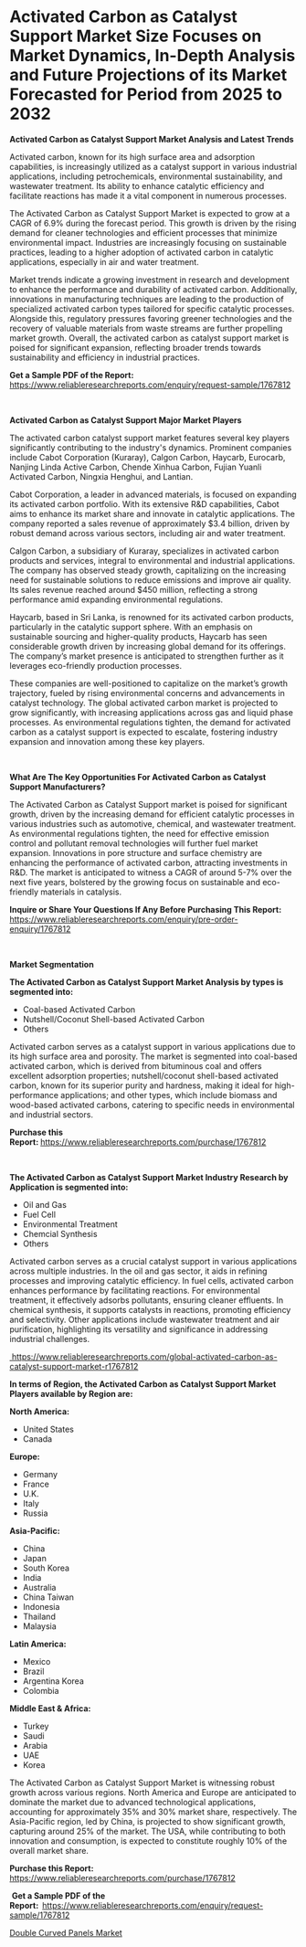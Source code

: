 <p><h1>Activated Carbon as Catalyst Support Market Size Focuses on Market Dynamics, In-Depth Analysis and Future Projections of its Market Forecasted for Period from 2025 to 2032</h1></p><p><strong>Activated Carbon as Catalyst Support Market Analysis and Latest Trends</strong></p>
<p><p>Activated carbon, known for its high surface area and adsorption capabilities, is increasingly utilized as a catalyst support in various industrial applications, including petrochemicals, environmental sustainability, and wastewater treatment. Its ability to enhance catalytic efficiency and facilitate reactions has made it a vital component in numerous processes.</p><p>The Activated Carbon as Catalyst Support Market is expected to grow at a CAGR of 6.9% during the forecast period. This growth is driven by the rising demand for cleaner technologies and efficient processes that minimize environmental impact. Industries are increasingly focusing on sustainable practices, leading to a higher adoption of activated carbon in catalytic applications, especially in air and water treatment.</p><p>Market trends indicate a growing investment in research and development to enhance the performance and durability of activated carbon. Additionally, innovations in manufacturing techniques are leading to the production of specialized activated carbon types tailored for specific catalytic processes. Alongside this, regulatory pressures favoring greener technologies and the recovery of valuable materials from waste streams are further propelling market growth. Overall, the activated carbon as catalyst support market is poised for significant expansion, reflecting broader trends towards sustainability and efficiency in industrial practices.</p></p>
<p><strong>Get a Sample PDF of the Report:&nbsp;</strong> <a href="https://www.reliableresearchreports.com/enquiry/request-sample/1767812?utm_campaign=2225&utm_medium=2&utm_source=Github&utm_content=ia&utm_term=02022025&utm_id=activated-carbon-as-catalyst-support">https://www.reliableresearchreports.com/enquiry/request-sample/1767812</a></p>
<p>&nbsp;</p>
<p><strong>Activated Carbon as Catalyst Support Major Market Players</strong></p>
<p><p>The activated carbon catalyst support market features several key players significantly contributing to the industry's dynamics. Prominent companies include Cabot Corporation (Kuraray), Calgon Carbon, Haycarb, Eurocarb, Nanjing Linda Active Carbon, Chende Xinhua Carbon, Fujian Yuanli Activated Carbon, Ningxia Henghui, and Lantian.</p><p>Cabot Corporation, a leader in advanced materials, is focused on expanding its activated carbon portfolio. With its extensive R&D capabilities, Cabot aims to enhance its market share and innovate in catalytic applications. The company reported a sales revenue of approximately $3.4 billion, driven by robust demand across various sectors, including air and water treatment.</p><p>Calgon Carbon, a subsidiary of Kuraray, specializes in activated carbon products and services, integral to environmental and industrial applications. The company has observed steady growth, capitalizing on the increasing need for sustainable solutions to reduce emissions and improve air quality. Its sales revenue reached around $450 million, reflecting a strong performance amid expanding environmental regulations.</p><p>Haycarb, based in Sri Lanka, is renowned for its activated carbon products, particularly in the catalytic support sphere. With an emphasis on sustainable sourcing and higher-quality products, Haycarb has seen considerable growth driven by increasing global demand for its offerings. The company’s market presence is anticipated to strengthen further as it leverages eco-friendly production processes.</p><p>These companies are well-positioned to capitalize on the market’s growth trajectory, fueled by rising environmental concerns and advancements in catalyst technology. The global activated carbon market is projected to grow significantly, with increasing applications across gas and liquid phase processes. As environmental regulations tighten, the demand for activated carbon as a catalyst support is expected to escalate, fostering industry expansion and innovation among these key players.</p></p>
<p>&nbsp;</p>
<p><strong>What Are The Key Opportunities For Activated Carbon as Catalyst Support Manufacturers?</strong></p>
<p><p>The Activated Carbon as Catalyst Support market is poised for significant growth, driven by the increasing demand for efficient catalytic processes in various industries such as automotive, chemical, and wastewater treatment. As environmental regulations tighten, the need for effective emission control and pollutant removal technologies will further fuel market expansion. Innovations in pore structure and surface chemistry are enhancing the performance of activated carbon, attracting investments in R&D. The market is anticipated to witness a CAGR of around 5-7% over the next five years, bolstered by the growing focus on sustainable and eco-friendly materials in catalysis.</p></p>
<p><strong>Inquire or Share Your Questions If Any Before Purchasing This Report:</strong> <a href="https://www.reliableresearchreports.com/enquiry/pre-order-enquiry/1767812?utm_campaign=2225&utm_medium=2&utm_source=Github&utm_content=ia&utm_term=02022025&utm_id=activated-carbon-as-catalyst-support">https://www.reliableresearchreports.com/enquiry/pre-order-enquiry/1767812</a></p>
<p>&nbsp;</p>
<p><strong>Market Segmentation</strong></p>
<p><strong>The Activated Carbon as Catalyst Support Market Analysis by types is segmented into:</strong></p>
<p><ul><li>Coal-based Activated Carbon</li><li>Nutshell/Coconut Shell-based Activated Carbon</li><li>Others</li></ul></p>
<p><p>Activated carbon serves as a catalyst support in various applications due to its high surface area and porosity. The market is segmented into coal-based activated carbon, which is derived from bituminous coal and offers excellent adsorption properties; nutshell/coconut shell-based activated carbon, known for its superior purity and hardness, making it ideal for high-performance applications; and other types, which include biomass and wood-based activated carbons, catering to specific needs in environmental and industrial sectors.</p></p>
<p><strong>Purchase this Report:&nbsp;</strong><a href="https://www.reliableresearchreports.com/purchase/1767812?utm_campaign=2225&utm_medium=2&utm_source=Github&utm_content=ia&utm_term=02022025&utm_id=activated-carbon-as-catalyst-support">https://www.reliableresearchreports.com/purchase/1767812</a></p>
<p>&nbsp;</p>
<p><strong>The Activated Carbon as Catalyst Support Market Industry Research by Application is segmented into:</strong></p>
<p><ul><li>Oil and Gas</li><li>Fuel Cell</li><li>Environmental Treatment</li><li>Chemcial Synthesis</li><li>Others</li></ul></p>
<p><p>Activated carbon serves as a crucial catalyst support in various applications across multiple industries. In the oil and gas sector, it aids in refining processes and improving catalytic efficiency. In fuel cells, activated carbon enhances performance by facilitating reactions. For environmental treatment, it effectively adsorbs pollutants, ensuring cleaner effluents. In chemical synthesis, it supports catalysts in reactions, promoting efficiency and selectivity. Other applications include wastewater treatment and air purification, highlighting its versatility and significance in addressing industrial challenges.</p></p>
<p><a href="https://www.reliableresearchreports.com/global-activated-carbon-as-catalyst-support-market-r1767812?utm_campaign=2225&utm_medium=2&utm_source=Github&utm_content=ia&utm_term=02022025&utm_id=activated-carbon-as-catalyst-support">&nbsp;https://www.reliableresearchreports.com/global-activated-carbon-as-catalyst-support-market-r1767812</a></p>
<p><strong>In terms of Region, the Activated Carbon as Catalyst Support Market Players available by Region are:</strong></p>
<p>
    <p> <strong> North America: </strong>
        <ul>
            <li>United States</li>
            <li>Canada</li>
        </ul>
        </p> 
    <p> <strong> Europe: </strong>
        <ul>
            <li>Germany</li>
            <li>France</li>
            <li>U.K.</li>
            <li>Italy</li>
            <li>Russia</li>
        </ul>
        </p> 
    <p> <strong> Asia-Pacific: </strong>
        <ul>
            <li>China</li>
            <li>Japan</li>
            <li>South Korea</li>
            <li>India</li>
            <li>Australia</li>
            <li>China Taiwan</li>
            <li>Indonesia</li>
            <li>Thailand</li>
            <li>Malaysia</li>
        </ul>
        </p> 
    <p> <strong> Latin America: </strong>
        <ul>
            <li>Mexico</li>
            <li>Brazil</li>
            <li>Argentina Korea</li>
            <li>Colombia</li>
        </ul>
        </p> 
    <p> <strong> Middle East & Africa: </strong>
        <ul>
            <li>Turkey</li>
            <li>Saudi</li>
            <li>Arabia</li>
            <li>UAE</li>
            <li>Korea</li>
        </ul>
    </p>
    </p>
<p><p>The Activated Carbon as Catalyst Support Market is witnessing robust growth across various regions. North America and Europe are anticipated to dominate the market due to advanced technological applications, accounting for approximately 35% and 30% market share, respectively. The Asia-Pacific region, led by China, is projected to show significant growth, capturing around 25% of the market. The USA, while contributing to both innovation and consumption, is expected to constitute roughly 10% of the overall market share.</p></p>
<p><strong>Purchase this Report: </strong><a href="https://www.reliableresearchreports.com/purchase/1767812?utm_campaign=2225&utm_medium=2&utm_source=Github&utm_content=ia&utm_term=02022025&utm_id=activated-carbon-as-catalyst-support">https://www.reliableresearchreports.com/purchase/1767812</a></p>
<p>&nbsp;<strong>Get a Sample PDF of the Report:&nbsp;&nbsp;</strong><a href="https://www.reliableresearchreports.com/enquiry/request-sample/1767812?utm_campaign=2225&utm_medium=2&utm_source=Github&utm_content=ia&utm_term=02022025&utm_id=activated-carbon-as-catalyst-support">https://www.reliableresearchreports.com/enquiry/request-sample/1767812</a></p>
<p><strong></strong></p>
<p><p><a href="https://github.com/rodinayygacklezi/Market-Research-Report-List-1/blob/main/double-curved-panels-market.md?utm_campaign=2225&utm_medium=2&utm_source=Github&utm_content=ia&utm_term=02022025&utm_id=activated-carbon-as-catalyst-support">Double Curved Panels Market</a></p></p>